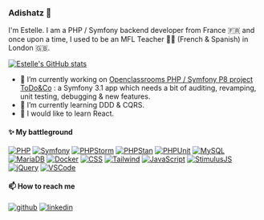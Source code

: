 ### Adishatz 👋

<!--
**stlgaits/stlgaits** is a ✨ _special_ ✨ repository because its `README.md` (this file) appears on your GitHub profile.

Here are some ideas to get you started:

- 🔭 I’m currently working on ...
- 🌱 I’m currently learning ...
- 👯 I’m looking to collaborate on ...
- 🤔 I’m looking for help with ...
- 💬 Ask me about ...
- 📫 How to reach me: ...
- 😄 Pronouns: ...
- ⚡ Fun fact: ...
-->

I'm Estelle. I am a PHP / Symfony backend developer from France 🇫🇷 and once upon a time, I used to be an MFL Teacher 👩‍🏫 (French & Spanish) in London 🇬🇧.

[![Estelle's GitHub stats](https://github-readme-stats.vercel.app/api?username=stlgaits&show_icons=true&theme=tokyonight)](https://github.com/stlgaits/github-readme-stats)

- 🔭 I’m currently working on [Openclassrooms PHP / Symfony P8 project ToDo&Co](https://github.com/stlgaits/todo) : a Symfony 3.1 app which needs a bit of auditing, revamping, unit testing, debugging & new features.
- 🌱 I’m currently learning DDD & CQRS.
- 🧞 I would like to learn React.

#### ✨ My battleground

[![PHP](https://img.shields.io/badge/-php-777BB4?style=for-the-badge&logo=php&logoColor=white)](https://www.php.net/)
[![Symfony](https://img.shields.io/badge/-symfony-black?style=for-the-badge&logo=Symfony&logoColor=white)](https://symfony.com/)
[![PHPStorm](https://img.shields.io/badge/-phpstorm-purple?style=for-the-badge&logo=phpstorm&logoColor=white)](https://www.jetbrains.com/phpstorm/)
[![PHPStan](https://img.shields.io/badge/-phpstan-6C78AF?style=for-the-badge&logo=phpstan&logoColor=white)](https://phpstan.org/)
[![PHPUnit](https://img.shields.io/badge/-phpunit-3775A9?style=for-the-badge&logo=phpunit&logoColor=white)](https://phpunit.de/)
[![MySQL](https://img.shields.io/badge/-mysql-4479A1?style=for-the-badge&logo=mysql&logoColor=white)](https://www.mysql.com/)
[![MariaDB](https://img.shields.io/badge/-mariadb-003545?style=for-the-badge&logo=mariadb&logoColor=white)](https://mariadb.com/)
[![Docker](https://img.shields.io/badge/-docker-2496ED?style=for-the-badge&logo=docker&logoColor=white)](https://www.docker.com/)
[![CSS](https://img.shields.io/badge/-css3-1572B6?style=for-the-badge&logo=css3&logoColor=white)](https://developer.mozilla.org/docs/Web/CSS)
[![Tailwind](https://img.shields.io/badge/-tailwindcss-06B6D4?style=for-the-badge&logo=tailwindcss&logoColor=white)](https://tailwindcss.com/)
[![JavaScript](https://img.shields.io/badge/-javascript-FFDA3E?style=for-the-badge&logo=javascript&logoColor=black)](https://developer.mozilla.org/fr/docs/Web/JavaScript)
[![StimulusJS](https://img.shields.io/badge/-stimulus-77E8B9?style=for-the-badge&logo=stimulus&logoColor=white)](https://stimulus.hotwired.dev/)
[![jQuery](https://img.shields.io/badge/-jquery-0769AD?style=for-the-badge&logo=jquery&logoColor=white)](https://jquery.com/)
[![VSCode](https://img.shields.io/badge/-visualstudiocode-007ACC?style=for-the-badge&logo=visualstudiocode&logoColor=white)](https://code.visualstudio.com/)


#### 📫 How to reach me

[![github](https://img.shields.io/badge/GitHub-000000?style=for-the-badge&logo=GitHub&logoColor=white)](https://github.com/stlgaits)
[![linkedin](https://img.shields.io/badge/linkedin-%230077B5.svg?style=for-the-badge&logo=LinkedIn&logoColor=#0A66C2)](https://www.linkedin.com/in/estellegaits/)
